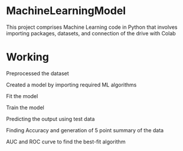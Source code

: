 # MachineLearningModel
This project comprises Machine Learning code in Python 
that involves importing packages, datasets, and connection of the drive with Colab
# Working
 Preprocessed the dataset 
 
 Created a model by importing required ML algorithms
 
 Fit the model
 
 Train the model
 
 Predicting the output using test data
 
 Finding Accuracy and generation of 5 point summary of the data
 
 AUC and ROC curve to find the best-fit algorithm

